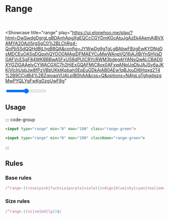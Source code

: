 # Range

<br />

<Showcase
  title="range"
  play="https://ui.elonehoo.me/play/?html=DwSwdgDgrgLgBDAnhApgXgEQCcCGYDmKGcAtuJgAzEk4AemAjBVXAMYA2OAzl5rgSgC0%2BLChRg4-QoPb5SdQQHdBtLhgB8QA&config=JYWwDg9gTgLgBAbwFBzgEwKYDNgDsMDCEuOA5gDQpxhQYDOGMAgjDFMAEYCuMwWAnpVQ16jAJIBjYnSHVaDGAFVcESgF84WKBBBwA5FxUS6dPUlCRYcRWM3bdegAIYANsQwALCBAD0XYGZIGAAelvCYWACGXC7h2HiExGQAFMjC8ox0AFxwANpUqDbJAJSy6aJKKiVlchUsbJw8fPzVBbUKktKpbah0EpEuGDkAjAB0AEw1qBJouDl6Hqxg2T4%2B9CCjdB4%2BZqioaqVUALpIB0hAA&css=Q&options=N4IgLgTghgdgzgMwPYQLYgFwKgGzgUwF8g"
>
  <div class="space-center">
    <input type="range" min="0" max="100" class="range-green range-lg max-w-xs">
  </div>
</Showcase>


## Usage

::: code-group

```html [HTML]
<input type="range" min="0" max="100" class="range-green">
```

```jsx [JSX]
<input type="range" min="0" max="100" className="range-green">
```

:::

## Rules

### Base rules

```ts
/^range-((rose|pink|fuchsia|purple|violet|indigo|blue|sky|cyan|teal|emerald|green|lime|yellow|amber|orange|red|gray|slate|zinc|neutral|stone|light|dark|lightblue|warmgray|truegray|coolgray|bluegray))$/
```

### Size rules

```ts
/^range-((xs|sm|md|lg))$/
```
